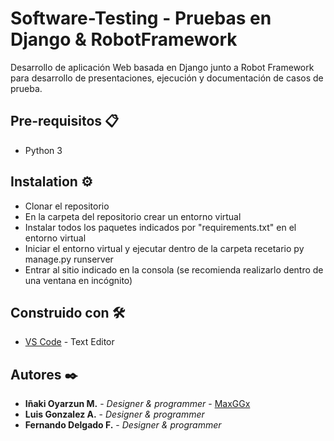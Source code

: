 # Software-Testing - Pruebas en Django & RobotFramework

Desarrollo de aplicación Web basada en Django junto a Robot Framework para desarrollo de presentaciones, ejecución y documentación de casos de prueba.

## Pre-requisitos 📋

- Python 3

## Instalation ⚙️

- Clonar el repositorio
- En la carpeta del repositorio crear un entorno virtual
- Instalar todos los paquetes indicados por "requirements.txt" en el entorno virtual
- Iniciar el entorno virtual y ejecutar dentro de la carpeta recetario
	py manage.py runserver
- Entrar al sitio indicado en la consola (se recomienda realizarlo dentro de una ventana en incógnito)

## Construido con 🛠️

* [VS Code](https://code.visualstudio.com/) - Text Editor

## Autores ✒️

* **Iñaki Oyarzun M.** - *Designer & programmer* - [MaxGGx](https://github.com/MaxGGx)
* **Luis Gonzalez A.** - *Designer & programmer* 
* **Fernando Delgado F.** - *Designer & programmer* 
